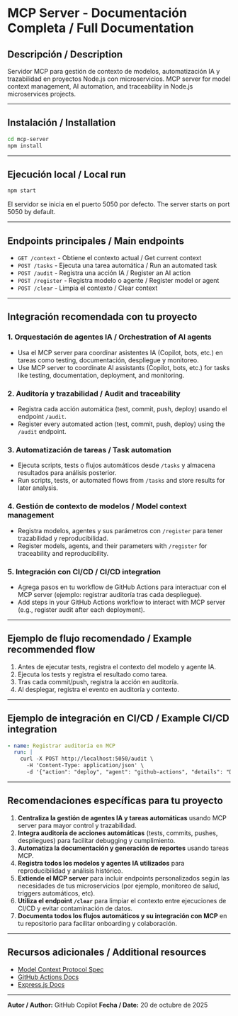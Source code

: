 # MCP Server - Documentación Completa / Full Documentation

## Descripción / Description

Servidor MCP para gestión de contexto de modelos, automatización IA y trazabilidad en proyectos
Node.js con microservicios. MCP server for model context management, AI automation, and traceability
in Node.js microservices projects.

---

## Instalación / Installation

```bash
cd mcp-server
npm install
```

---

## Ejecución local / Local run

```bash
npm start
```

El servidor se inicia en el puerto 5050 por defecto. The server starts on port 5050 by default.

---

## Endpoints principales / Main endpoints

- `GET /context` - Obtiene el contexto actual / Get current context
- `POST /tasks` - Ejecuta una tarea automática / Run an automated task
- `POST /audit` - Registra una acción IA / Register an AI action
- `POST /register` - Registra modelo o agente / Register model or agent
- `POST /clear` - Limpia el contexto / Clear context

---

## Integración recomendada con tu proyecto

### 1. Orquestación de agentes IA / Orchestration of AI agents

- Usa el MCP server para coordinar asistentes IA (Copilot, bots, etc.) en tareas como testing,
  documentación, despliegue y monitoreo.
- Use MCP server to coordinate AI assistants (Copilot, bots, etc.) for tasks like testing,
  documentation, deployment, and monitoring.

### 2. Auditoría y trazabilidad / Audit and traceability

- Registra cada acción automática (test, commit, push, deploy) usando el endpoint `/audit`.
- Register every automated action (test, commit, push, deploy) using the `/audit` endpoint.

### 3. Automatización de tareas / Task automation

- Ejecuta scripts, tests o flujos automáticos desde `/tasks` y almacena resultados para análisis
  posterior.
- Run scripts, tests, or automated flows from `/tasks` and store results for later analysis.

### 4. Gestión de contexto de modelos / Model context management

- Registra modelos, agentes y sus parámetros con `/register` para tener trazabilidad y
  reproducibilidad.
- Register models, agents, and their parameters with `/register` for traceability and
  reproducibility.

### 5. Integración con CI/CD / CI/CD integration

- Agrega pasos en tu workflow de GitHub Actions para interactuar con el MCP server (ejemplo:
  registrar auditoría tras cada despliegue).
- Add steps in your GitHub Actions workflow to interact with MCP server (e.g., register audit after
  each deployment).

---

## Ejemplo de flujo recomendado / Example recommended flow

1. Antes de ejecutar tests, registra el contexto del modelo y agente IA.
2. Ejecuta los tests y registra el resultado como tarea.
3. Tras cada commit/push, registra la acción en auditoría.
4. Al desplegar, registra el evento en auditoría y contexto.

---

## Ejemplo de integración en CI/CD / Example CI/CD integration

```yaml
- name: Registrar auditoría en MCP
  run: |
    curl -X POST http://localhost:5050/audit \
      -H 'Content-Type: application/json' \
      -d '{"action": "deploy", "agent": "github-actions", "details": "Despliegue a producción"}'
```

---

## Recomendaciones específicas para tu proyecto

1. **Centraliza la gestión de agentes IA y tareas automáticas** usando MCP server para mayor control
   y trazabilidad.
2. **Integra auditoría de acciones automáticas** (tests, commits, pushes, despliegues) para
   facilitar debugging y cumplimiento.
3. **Automatiza la documentación y generación de reportes** usando tareas MCP.
4. **Registra todos los modelos y agentes IA utilizados** para reproducibilidad y análisis
   histórico.
5. **Extiende el MCP server** para incluir endpoints personalizados según las necesidades de tus
   microservicios (por ejemplo, monitoreo de salud, triggers automáticos, etc).
6. **Utiliza el endpoint `/clear`** para limpiar el contexto entre ejecuciones de CI/CD y evitar
   contaminación de datos.
7. **Documenta todos los flujos automáticos y su integración con MCP** en tu repositorio para
   facilitar onboarding y colaboración.

---

## Recursos adicionales / Additional resources

- [Model Context Protocol Spec](https://modelcontextprotocol.org)
- [GitHub Actions Docs](https://docs.github.com/en/actions)
- [Express.js Docs](https://expressjs.com/)

---

**Autor / Author:** GitHub Copilot **Fecha / Date:** 20 de octubre de 2025
